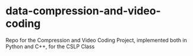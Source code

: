 # data-compression-and-video-coding
Repo for the Compression and Video Coding Project, implemented both in Python and C++, for the CSLP Class

